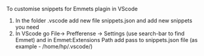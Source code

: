 To customise snippets for Emmets plagin in VScode

1. In the folder .vscode add new file snippets.json and add new snippets you need
2. In VScode go File-> Prefferense -> Settings (use search-bar to find Emmet)
and in Emmet:Extensions Path add pass to snippets.json file (as example - /home/hp/.vscode/)
